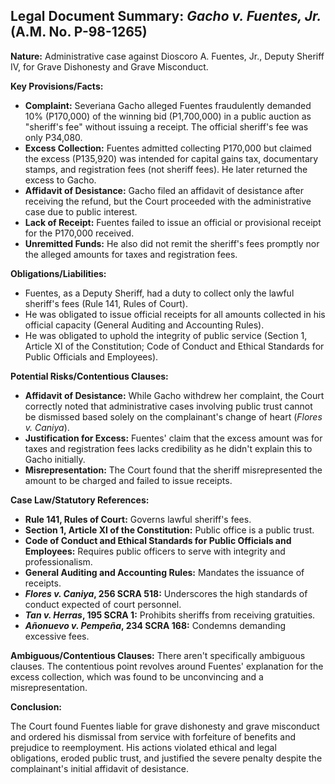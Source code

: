 ## Legal Document Summary: *Gacho v. Fuentes, Jr.* (A.M. No. P-98-1265)

**Nature:** Administrative case against Dioscoro A. Fuentes, Jr., Deputy Sheriff IV, for Grave Dishonesty and Grave Misconduct.

**Key Provisions/Facts:**

*   **Complaint:** Severiana Gacho alleged Fuentes fraudulently demanded 10% (P170,000) of the winning bid (P1,700,000) in a public auction as "sheriff's fee" without issuing a receipt.  The official sheriff's fee was only P34,080.
*   **Excess Collection:** Fuentes admitted collecting P170,000 but claimed the excess (P135,920) was intended for capital gains tax, documentary stamps, and registration fees (not sheriff fees).  He later returned the excess to Gacho.
*   **Affidavit of Desistance:** Gacho filed an affidavit of desistance after receiving the refund, but the Court proceeded with the administrative case due to public interest.
*   **Lack of Receipt:** Fuentes failed to issue an official or provisional receipt for the P170,000 received.
*   **Unremitted Funds:**  He also did not remit the sheriff's fees promptly nor the alleged amounts for taxes and registration fees.

**Obligations/Liabilities:**

*   Fuentes, as a Deputy Sheriff, had a duty to collect only the lawful sheriff's fees (Rule 141, Rules of Court).
*   He was obligated to issue official receipts for all amounts collected in his official capacity (General Auditing and Accounting Rules).
*   He was obligated to uphold the integrity of public service (Section 1, Article XI of the Constitution; Code of Conduct and Ethical Standards for Public Officials and Employees).

**Potential Risks/Contentious Clauses:**

*   **Affidavit of Desistance:** While Gacho withdrew her complaint, the Court correctly noted that administrative cases involving public trust cannot be dismissed based solely on the complainant's change of heart (*Flores v. Caniya*).
*   **Justification for Excess:** Fuentes' claim that the excess amount was for taxes and registration fees lacks credibility as he didn't explain this to Gacho initially.
*   **Misrepresentation:** The Court found that the sheriff misrepresented the amount to be charged and failed to issue receipts.

**Case Law/Statutory References:**

*   **Rule 141, Rules of Court:** Governs lawful sheriff's fees.
*   **Section 1, Article XI of the Constitution:** Public office is a public trust.
*   **Code of Conduct and Ethical Standards for Public Officials and Employees:** Requires public officers to serve with integrity and professionalism.
*   **General Auditing and Accounting Rules:** Mandates the issuance of receipts.
*   ***Flores v. Caniya*, 256 SCRA 518:** Underscores the high standards of conduct expected of court personnel.
*   ***Tan v. Herras*, 195 SCRA 1:** Prohibits sheriffs from receiving gratuities.
*   ***Añonuevo v. Pempeña*, 234 SCRA 168:**  Condemns demanding excessive fees.

**Ambiguous/Contentious Clauses:**  There aren't specifically ambiguous clauses. The contentious point revolves around Fuentes' explanation for the excess collection, which was found to be unconvincing and a misrepresentation.

**Conclusion:**

The Court found Fuentes liable for grave dishonesty and grave misconduct and ordered his dismissal from service with forfeiture of benefits and prejudice to reemployment. His actions violated ethical and legal obligations, eroded public trust, and justified the severe penalty despite the complainant's initial affidavit of desistance.
